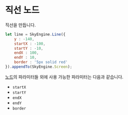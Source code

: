 # 직선 노드
직선을 만듭니다.

```javascript
let line = SkyEngine.Line({
	y : -140,
	startX : -100,
	startY : -10,
	endX : 100,
	endY : 10,
	border : '5px solid red'
}).appendTo(SkyEngine.Screen);
```

[노드](../Node.md)의 파라미터들 외에 사용 가능한 파라미터는 다음과 같습니다.
- `startX`
- `startY`
- `endX`
- `endY`
- `border`